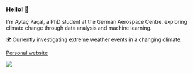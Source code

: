 ### Hello! 👋

I'm Aytaç Paçal, a PhD student at the German Aerospace Centre, exploring climate change through data analysis and machine learning.

🌍 Currently investigating extreme weather events in a changing climate.

[Personal website](https://aytacpacal.github.io/)

![](https://komarev.com/ghpvc/?username=aytacpacal)
